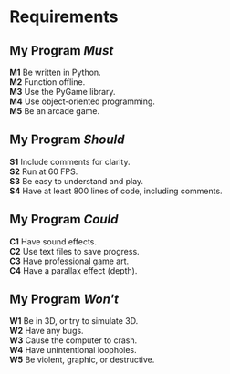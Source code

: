 # Requirements

## My Program *Must*
**M1** Be written in Python.  
**M2** Function offline.  
**M3** Use the PyGame library.  
**M4** Use object-oriented programming.  
**M5** Be an arcade game.  

## My Program *Should*
**S1** Include comments for clarity.  
**S2** Run at 60 FPS.  
**S3** Be easy to understand and play.  
**S4** Have at least 800 lines of code, including comments.  

## My Program *Could*
**C1** Have sound effects.  
**C2** Use text files to save progress.  
**C3** Have professional game art.  
**C4** Have a parallax effect (depth).

## My Program *Won't*
**W1** Be in 3D, or try to simulate 3D.  
**W2** Have any bugs.  
**W3** Cause the computer to crash.  
**W4** Have unintentional loopholes.  
**W5** Be violent, graphic, or destructive.
